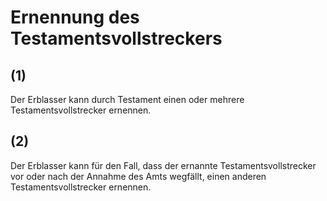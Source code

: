 # Ernennung des Testamentsvollstreckers



## (1)

 Der Erblasser kann durch Testament einen oder mehrere Testamentsvollstrecker ernennen.

## (2)

 Der Erblasser kann für den Fall, dass der ernannte Testamentsvollstrecker vor oder nach der Annahme des Amts wegfällt, einen anderen Testamentsvollstrecker ernennen. 

